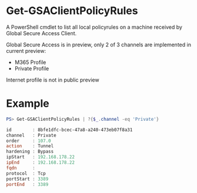 # Get-GSAClientPolicyRules

A PowerShell cmdlet to list all local policyrules on a machine received by Global Secure Access Client.

Global Secure Access is in preview, only 2 of 3 channels are implemented in current preview:

- M365 Profile
- Private Profile

Internet profile is not in public preview

# Example

```powershell
PS> Get-GSAClientPolicyRules | ?{$_.channel -eq 'Private'}

id        : 8bfe1dfc-bcec-47a8-a240-473eb07f8a31
channel   : Private
order     : 107.0
action    : Tunnel
hardening : Bypass
ipStart   : 192.168.178.22
ipEnd     : 192.168.178.22
fqdn      :
protocol  : Tcp
portStart : 3389
portEnd   : 3389

```
